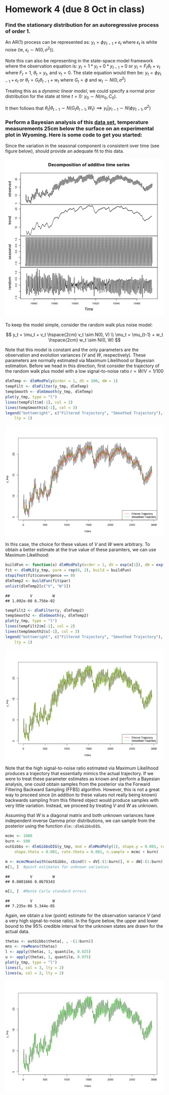Homework 4 (due 8 Oct in class)
========================================================

### Find the stationary distribution for an autoregressive process of order 1. ###

An AR(1) process can be represented as: $y_t = \phi y_{t-1} + \epsilon_t$ where $\epsilon_t$ is white noise (ie, $\epsilon_t \sim N(0, \sigma^2)$). 

Note this can also be representing in the state-space model framework where the observation equation is: $y_t = 1*y_t + 0*y_{t-1} + 0$ or $y_t = F_t \theta_t + v_t$ where $F_t = 1$, $\theta_t = y_t$, and $v_t = 0$. The state equation would then be: $y_t = \phi y_{t-1} + \epsilon_t$ or $\theta_t = G_t \theta_{t-1} + w_t$ where $G_t = \phi$ and $w_t \sim N(0, \sigma^2)$

Treating this as a _dynamic linear model_, we could specify a normal prior distribution for the state at time $t=0$: $y_0 \sim N(m_0, C_0)$.

It then follows that $\theta_t|\theta_{t-1} \sim N(G_t\theta_{t-1}, W_t) \implies y_t|y_{t-1} \sim N(\phi y_{t-1}, \sigma^2)$ 

### Perform a Bayesian analysis of this [data set](http://jarad.me/stat615/data/dlm-data.csv), temperature measurements 25cm below the surface on an experimental plot in Wyoming. Here is some code to get you started: ###

Since the variation in the seasonal component is consistent over time (see figure below), should provide an adequate fit to this data.

![plot of chunk decompose](figure/decompose.png) 


To keep the model simple, consider the random walk plus noise model:

$$
y_t = \mu_t + v_t \hspace{2cm} v_t \sim N(0, V)
\\ \mu_t = \mu_{t-1} + w_t \hspace{2cm} w_t \sim N(0, W)
$$

Note that this model is constant and the only parameters are the observation and evolution variances ($V$ and $W$, respectively). These parameters are normally estimated via Maximum Likelihood or Bayesian estimation. Before we head in this direction, first consider the trajectory of the random walk plus model with a low signal-to-noise ratio $r = W/V = 1/100$


```r
dlmTemp <- dlmModPoly(order = 1, dV = 100, dW = 1)
tempFilt <- dlmFilter(y_tmp, dlmTemp)
tempSmooth <- dlmSmooth(y_tmp, dlmTemp)
plot(y_tmp, type = "l")
lines(tempFilt$m[-1], col = 2)
lines(tempSmooth$s[-1], col = 3)
legend("bottomright", c("Filtered Trajectory", "Smoothed Trajectory"), col = 2:3, 
    lty = 1)
```

![plot of chunk one](figure/one.png) 


In this case, the choice for these values of $V$ and $W$ were arbitrary. To obtain a better estimate at the true value of these paramters, we can use Maximum Likelihood:


```r
buildFun <- function(x) dlmModPoly(order = 1, dV = exp(x[1]), dW = exp(x[2]))
fit <- dlmMLE(y_tmp, parm = rep(0, 2), build = buildFun)
stopifnot(fit$convergence == 0)
dlmTemp2 <- buildFun(fit$par)
unlist(dlmTemp2[c("V", "W")])
```

```
##         V         W 
## 1.092e-08 6.756e-02
```

```r
tempFilt2 <- dlmFilter(y, dlmTemp2)
tempSmooth2 <- dlmSmooth(y, dlmTemp2)
plot(y_tmp, type = "l")
lines(tempFilt2$m[-1], col = 2)
lines(tempSmooth2$s[-1], col = 3)
legend("bottomright", c("Filtered Trajectory", "Smoothed Trajectory"), col = 2:3, 
    lty = 1)
```

![plot of chunk two](figure/two.png) 


Note that the high signal-to-noise ratio estimated via Maximum Likelihood produces a trajectory that essentially mimics the actual trajectory. If we were to treat these parameter estimates as known and perform a Bayesian analysis, one could obtain samples from the posterior via the Forward Filtering Backward Sampling (FFBS) algorithm. However, this is not a great way to proceed since (in addition to these values not really being known) backwards sampling from this filtered object would produce samples with very little variation. Instead, we proceed by treating $V$ and $W$ as unknown. 

Assuming that $W$ is a diagonal matrix and both unknown variances have independent inverse Gamma prior distributions, we can sample from the posterior using the function `dlm::dlmGibbsDIG`.


```r
mcmc <- 1000
burn <- 500
outGibbs <- dlmGibbsDIG(y_tmp, mod = dlmModPoly(1), shape.y = 0.001, rate.y = 0.001, 
    shape.theta = 0.001, rate.theta = 0.001, n.sample = mcmc + burn)
```



```r
m <- mcmcMean(with(outGibbs, cbind(V = dV[-(1:burn)], W = dW[-(1:burn), ])))
m[1, ]  #point estimates for unknown variances
```

```
##         V         W 
## 0.0001666 0.0679343
```

```r
m[2, ]  #Monte Carlo standard errors
```

```
##         V         W 
## 7.235e-06 5.344e-05
```


Again, we obtain a low (point) estimate for the observation variance $V$ (and a very high signal-to-noise ratio). In the figure below, the upper and lower bound to the 95% credible interval for the unknown states are drawn for the actual data.


```r
thetas <- outGibbs$theta[, , -(1:burn)]
mns <- rowMeans(thetas)
l <- apply(thetas, 1, quantile, 0.025)
u <- apply(thetas, 1, quantile, 0.975)
plot(y_tmp, type = "l")
lines(l, col = 3, lty = 2)
lines(u, col = 3, lty = 2)
```

![plot of chunk plot](figure/plot.png) 

